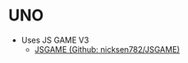 # UNO

- Uses JS GAME V3
  - [JSGAME (Github: nicksen782/JSGAME)](https://github.com/nicksen782/JSGAME)